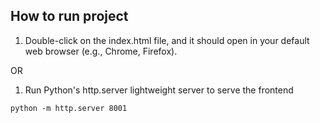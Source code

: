 ## How to run project

1. Double-click on the index.html file, and it should open in your default web browser (e.g., Chrome, Firefox).

OR

1. Run Python's http.server lightweight server to serve the frontend
```
python -m http.server 8001
```